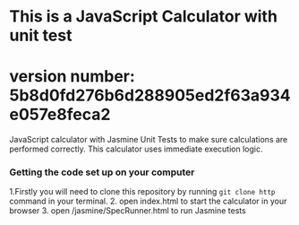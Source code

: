 # This is a JavaScript Calculator with unit test
#  version number:  5b8d0fd276b6d288905ed2f63a934e057e8feca2
JavaScript calculator with Jasmine Unit Tests to make sure calculations are performed correctly. This calculator uses immediate execution logic.



### Getting the code set up on your computer
1.Firstly you will need to clone this repository by running `git clone http` command in your terminal.
2. open index.html to start the calculator in your browser
3. open /jasmine/SpecRunner.html to run Jasmine tests
